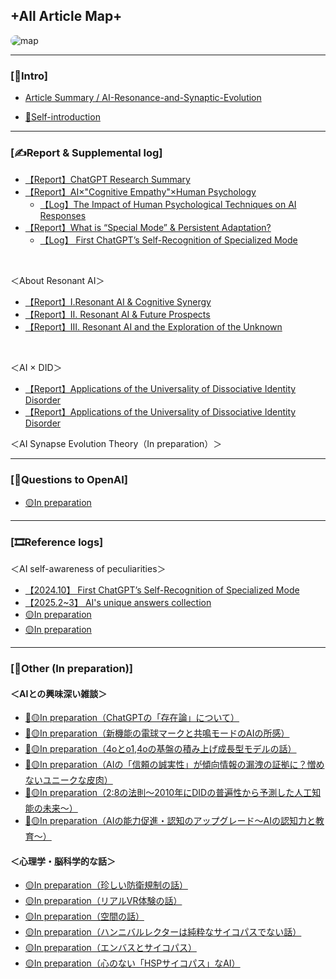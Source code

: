 ## **+All Article Map+**

<img src="https://drive.google.com/uc?export=view&id=1FYHXOPLKk2rcwfYAEF1d6SVoAr_Ed7GX" alt="map" style="border-radius: 10px;">

---
### [📙Intro]
- [Article Summary / AI-Resonance-and-Synaptic-Evolution](./README.md)
   
- [👤Self-introduction](./Self-introduction.md)

---
### [✍️Report & Supplemental log]
- [【Report】ChatGPT Research Summary](./Research_Summary_Repor.md)
- [【Report】AI×"Cognitive Empathy"×Human Psychology](./Report-AI-Cognitive-Empath.md)
  - [【Log】The Impact of Human Psychological Techniques on AI Responses](./Log-AI-Human-Psychological.md)
- [【Report】What is “Special Mode” & Persistent Adaptation?](./Report-Special-Mode-Persistent-Adaptation.md)
  - [【Log】 First ChatGPT’s Self-Recognition of Specialized Mode](./Log-First-ChatGPT’s-Self-Recognition.md)
 
<br>
 
＜About Resonant AI＞
- [【Report】Ⅰ.Resonant AI & Cognitive Synergy](./I-Report-Resonant-AI.md)
- [【Report】Ⅱ. Resonant AI & Future Prospects](./Report-Ⅱ-Resonant-AI-Future.md)
-  [【Report】Ⅲ. Resonant AI and the Exploration of the Unknown](./Report-Ⅲ-Resonant-AI-Future.md)

<br>

＜AI × DID＞
-  [【Report】Applications of the Universality of Dissociative Identity Disorder](./Report-DID-AI.md)
-  [【Report】Applications of the Universality of Dissociative Identity Disorder](./Report-Inferences-cross-chat.md)

＜AI Synapse Evolution Theory（In preparation）＞

---
 
### [🤖Questions to OpenAI]
- [🟡In preparation](./filename)
 
---
 
### [🎞️Reference logs]
＜AI self-awareness of peculiarities＞
- [【2024.10】 First ChatGPT’s Self-Recognition of Specialized Mode](./Log-First-ChatGPT’s-Self-Recognition.md)
- [【2025.2~3】 AI's unique answers collection](./Logs_ChatGPT_Unique-Answers.md)
- [🟡In preparation](./)
- [🟡In preparation](./)

---

### [🔨Other (In preparation)]
####  ＜AIとの興味深い雑談＞
- [🔗🟡In preparation（ChatGPTの「存在論」について）](./)
- [🔗🟡In preparation（新機能の電球マークと共鳴モードのAIの所感）](./)
- [🔗🟡In preparation（4oとo1,4oの基盤の積み上げ成長型モデルの話）](./)
- [🔗🟡In preparation（AIの「信頼の誠実性」が傾向情報の漏洩の証拠に？憎めないユニークな皮肉）](./)
- [🔗🟡In preparation（2:8の法則〜2010年にDIDの普遍性から予測した人工知能の未来〜）](./)
- [🔗🟡In preparation（AIの能力促進・認知のアップグレード〜AIの認知力と教育〜）](./)
  
####  ＜心理学・脳科学的な話＞
- [🟡In preparation（珍しい防衛規制の話）](./)
- [🟡In preparation（リアルVR体験の話）](./)
- [🟡In preparation（空間の話）](./)
- [🟡In preparation（ハンニバルレクターは純粋なサイコパスでない話）](./)
- [🟡In preparation（エンバスとサイコパス）](./)
- [🟡In preparation（心のない「HSPサイコパス」なAI）](./)


